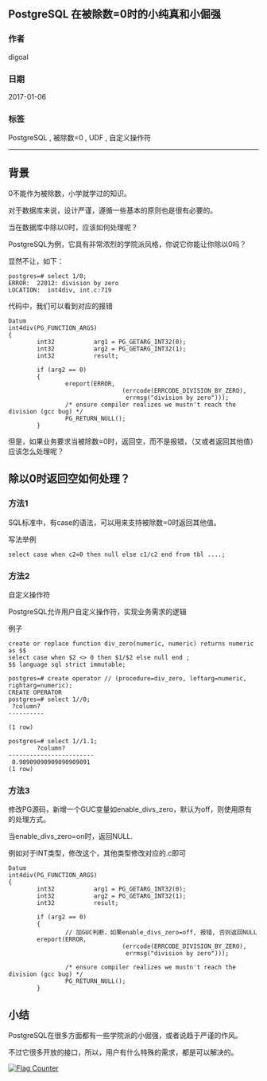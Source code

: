 ## PostgreSQL 在被除数=0时的小纯真和小倔强  
                                                                                
### 作者                                                                               
digoal                                                                                
                                                                                
### 日期                                                                               
2017-01-06                                                                                    
                                                                                
### 标签                                                                              
PostgreSQL , 被除数=0 , UDF , 自定义操作符           
                                                                                
----                                                                              
                                           
## 背景   
0不能作为被除数，小学就学过的知识。     
    
对于数据库来说，设计严谨，遵循一些基本的原则也是很有必要的。     
     
当在数据库中除以0时，应该如何处理呢？  
  
PostgreSQL为例，它具有非常浓烈的学院派风格，你说它你能让你除以0吗？     
    
显然不让，如下：  
  
```
postgres=# select 1/0;  
ERROR:  22012: division by zero  
LOCATION:  int4div, int.c:719  
```  
   
代码中，我们可以看到对应的报错  
  
```  
Datum  
int4div(PG_FUNCTION_ARGS)  
{  
        int32           arg1 = PG_GETARG_INT32(0);  
        int32           arg2 = PG_GETARG_INT32(1);  
        int32           result;  
  
        if (arg2 == 0)  
        {  
                ereport(ERROR,  
                                (errcode(ERRCODE_DIVISION_BY_ZERO),  
                                 errmsg("division by zero")));  
                /* ensure compiler realizes we mustn't reach the division (gcc bug) */  
                PG_RETURN_NULL();  
        }  
```  
  
但是，如果业务要求当被除数=0时，返回空，而不是报错，（又或者返回其他值）应该怎么处理呢？  
  
## 除以0时返回空如何处理？  
### 方法1  
SQL标准中，有case的语法，可以用来支持被除数=0时返回其他值。  
  
写法举例  
  
```  
select case when c2=0 then null else c1/c2 end from tbl ....;  
```  
  
### 方法2  
自定义操作符  
  
PostgreSQL允许用户自定义操作符，实现业务需求的逻辑  
  
例子  
  
```  
create or replace function div_zero(numeric, numeric) returns numeric as $$                 
select case when $2 <> 0 then $1/$2 else null end ;                
$$ language sql strict immutable;  
  
postgres=# create operator // (procedure=div_zero, leftarg=numeric, rightarg=numeric);  
CREATE OPERATOR  
postgres=# select 1//0;  
 ?column?   
----------  
           
(1 row)  
  
postgres=# select 1//1.1;  
        ?column?          
------------------------  
 0.90909090909090909091  
(1 row)  
```  
  
### 方法3  
修改PG源码，新增一个GUC变量如enable_divs_zero，默认为off，则使用原有的处理方式。  
  
当enable_divs_zero=on时，返回NULL.  
  
例如对于INT类型，修改这个，其他类型修改对应的.c即可  
  
```  
Datum  
int4div(PG_FUNCTION_ARGS)  
{  
        int32           arg1 = PG_GETARG_INT32(0);  
        int32           arg2 = PG_GETARG_INT32(1);  
        int32           result;  
  
        if (arg2 == 0)  
        {  
                // 加GUC判断，如果enable_divs_zero=off, 报错, 否则返回NULL  
		ereport(ERROR,  
                                (errcode(ERRCODE_DIVISION_BY_ZERO),  
                                 errmsg("division by zero")));  
                  
                /* ensure compiler realizes we mustn't reach the division (gcc bug) */  
                PG_RETURN_NULL();  
        }  
```  
  
## 小结  
PostgreSQL在很多方面都有一些学院派的小倔强，或者说趋于严谨的作风。  
  
不过它很多开放的接口，所以，用户有什么特殊的需求，都是可以解决的。  
  
  
         
                                       
                               
  
<a rel="nofollow" href="http://info.flagcounter.com/h9V1"  ><img src="http://s03.flagcounter.com/count/h9V1/bg_FFFFFF/txt_000000/border_CCCCCC/columns_2/maxflags_12/viewers_0/labels_0/pageviews_0/flags_0/"  alt="Flag Counter"  border="0"  ></a>  
  
